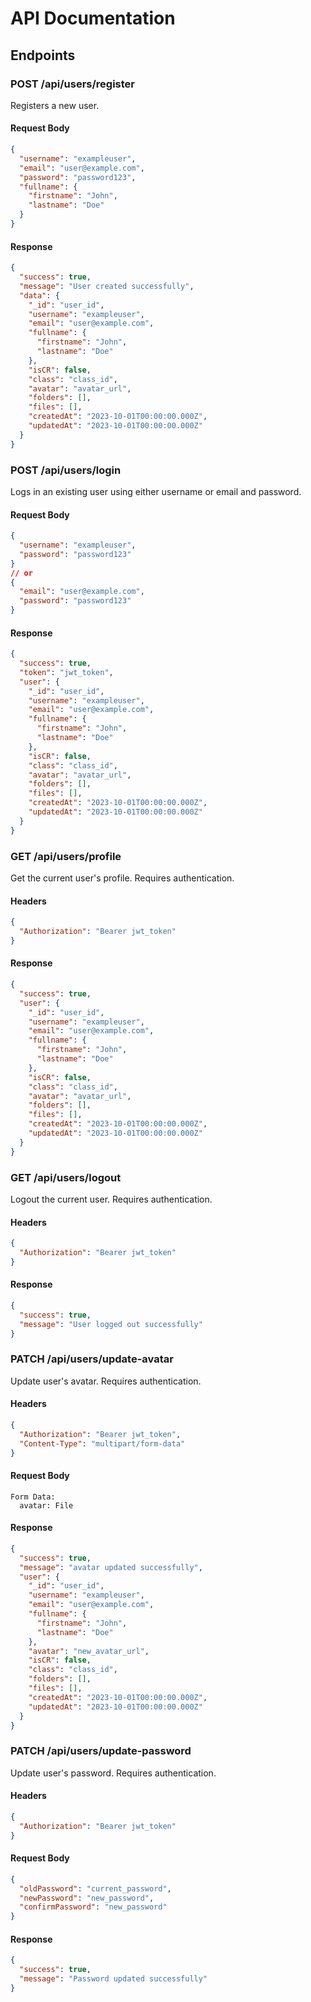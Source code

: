 # API Documentation

## Endpoints

### POST /api/users/register

Registers a new user.

#### Request Body

```json
{
  "username": "exampleuser",
  "email": "user@example.com",
  "password": "password123",
  "fullname": {
    "firstname": "John",
    "lastname": "Doe"
  }
}
```

#### Response

```json
{
  "success": true,
  "message": "User created successfully",
  "data": {
    "_id": "user_id",
    "username": "exampleuser",
    "email": "user@example.com",
    "fullname": {
      "firstname": "John",
      "lastname": "Doe"
    },
    "isCR": false,
    "class": "class_id",
    "avatar": "avatar_url",
    "folders": [],
    "files": [],
    "createdAt": "2023-10-01T00:00:00.000Z",
    "updatedAt": "2023-10-01T00:00:00.000Z"
  }
}
```

### POST /api/users/login

Logs in an existing user using either username or email and password.

#### Request Body

```json
{
  "username": "exampleuser",
  "password": "password123"
}
// or
{
  "email": "user@example.com",
  "password": "password123"
}
```

#### Response

```json
{
  "success": true,
  "token": "jwt_token",
  "user": {
    "_id": "user_id",
    "username": "exampleuser",
    "email": "user@example.com",
    "fullname": {
      "firstname": "John",
      "lastname": "Doe"
    },
    "isCR": false,
    "class": "class_id",
    "avatar": "avatar_url",
    "folders": [],
    "files": [],
    "createdAt": "2023-10-01T00:00:00.000Z",
    "updatedAt": "2023-10-01T00:00:00.000Z"
  }
}
```

### GET /api/users/profile

Get the current user's profile. Requires authentication.

#### Headers

```json
{
  "Authorization": "Bearer jwt_token"
}
```

#### Response

```json
{
  "success": true,
  "user": {
    "_id": "user_id",
    "username": "exampleuser",
    "email": "user@example.com",
    "fullname": {
      "firstname": "John",
      "lastname": "Doe"
    },
    "isCR": false,
    "class": "class_id",
    "avatar": "avatar_url",
    "folders": [],
    "files": [],
    "createdAt": "2023-10-01T00:00:00.000Z",
    "updatedAt": "2023-10-01T00:00:00.000Z"
  }
}
```

### GET /api/users/logout

Logout the current user. Requires authentication.

#### Headers

```json
{
  "Authorization": "Bearer jwt_token"
}
```

#### Response

```json
{
  "success": true,
  "message": "User logged out successfully"
}
```

### PATCH /api/users/update-avatar

Update user's avatar. Requires authentication.

#### Headers

```json
{
  "Authorization": "Bearer jwt_token",
  "Content-Type": "multipart/form-data"
}
```

#### Request Body

```
Form Data:
  avatar: File
```

#### Response

```json
{
  "success": true,
  "message": "avatar updated successfully",
  "user": {
    "_id": "user_id",
    "username": "exampleuser",
    "email": "user@example.com",
    "fullname": {
      "firstname": "John",
      "lastname": "Doe"
    },
    "avatar": "new_avatar_url",
    "isCR": false,
    "class": "class_id",
    "folders": [],
    "files": [],
    "createdAt": "2023-10-01T00:00:00.000Z",
    "updatedAt": "2023-10-01T00:00:00.000Z"
  }
}
```

### PATCH /api/users/update-password

Update user's password. Requires authentication.

#### Headers

```json
{
  "Authorization": "Bearer jwt_token"
}
```

#### Request Body

```json
{
  "oldPassword": "current_password",
  "newPassword": "new_password",
  "confirmPassword": "new_password"
}
```

#### Response

```json
{
  "success": true,
  "message": "Password updated successfully"
}
```
